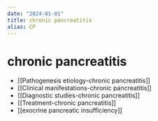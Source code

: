 ```yaml
---
date: "2024-01-01"
title: chronic pancreatitis
alias: CP
---
```



# chronic pancreatitis

- [[Pathogenesis etiology-chronic pancreatitis]]
- [[Clinical manifestations-chronic pancreatitis]]
- [[Diagnostic studies-chronic pancreatitis]]
- [[Treatment-chronic pancreatitis]]
- [[exocrine pancreatic insufficiency]]
